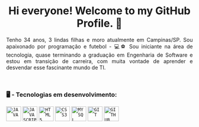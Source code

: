 <h1 align="center"> Hi everyone! Welcome to my GitHub Profile. 👋</h1>
<p align="justify">Tenho 34 anos, 3 lindas filhas e moro atualmente em Campinas/SP. Sou apaixonado por programação e futebol - 💻⚽ Sou iniciante na área de tecnologia, quase terminando a graduação em Engenharia de Software e estou em transição de carreira, com muita vontade de aprender e desvendar esse fascinante mundo de TI.</p><br>



<h3> 🖥️ - Tecnologias em desenvolvimento: </h3>

  <code><img src="https://cdn.jsdelivr.net/gh/devicons/devicon/icons/java/java-original.svg" width="40" height="40" title="JAVA"/></code>
  <code><img width="40px" src="https://cdn.jsdelivr.net/gh/devicons/devicon/icons/javascript/javascript-original.svg" title = "JAVASCRIPT"/></code>
  <code><img src="https://cdn.jsdelivr.net/gh/devicons/devicon/icons/html5/html5-original-wordmark.svg" width="40" height="40" title="HTML5"/></code>
  <code><img src="https://cdn.jsdelivr.net/gh/devicons/devicon/icons/css3/css3-original-wordmark.svg" width="40" height="40" title="CSS3"/></code>
  <code><img src="https://cdn.jsdelivr.net/gh/devicons/devicon/icons/mysql/mysql-original-wordmark.svg" width="40" height="40" title="MYSQL"/></code>
  <code><img width="40px" src="https://cdn.jsdelivr.net/gh/devicons/devicon/icons/git/git-original.svg" title="GIT" /></code>
  <code><img width="40px" src="https://cdn.jsdelivr.net/gh/devicons/devicon/icons/github/github-original.svg" title = "GITHUB"/></code>

  
          
          


<!--
**anderson-aguiar/anderson-aguiar** is a ✨ _special_ ✨ repository because its `README.md` (this file) appears on your GitHub profile.

Here are some ideas to get you started:

- 🔭 I’m currently working on ...
- 🌱 I’m currently learning ...
- 👯 I’m looking to collaborate on ...
- 🤔 I’m looking for help with ...
- 💬 Ask me about ...
- 📫 How to reach me: ...
- 😄 Pronouns: ...
- ⚡ Fun fact: ...
-->
